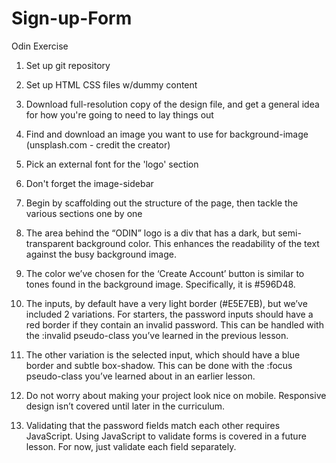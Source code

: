 # Sign-up-Form

Odin Exercise

1. Set up git repository
2. Set up HTML CSS files w/dummy content
3. Download full-resolution copy of the design file, and get a general idea for how you're going to need to lay things out

4. Find and download an image you want to use for background-image (unsplash.com - credit the creator)
5. Pick an external font for the 'logo' section
6. Don't forget the image-sidebar

7. Begin by scaffolding out the structure of the page, then tackle the various sections one by one
8. The area behind the “ODIN” logo is a div that has a dark, but semi-transparent background color. This enhances the readability of the text against the busy background image.
9. The color we’ve chosen for the ‘Create Account’ button is similar to tones found in the background image. Specifically, it is #596D48.
10. The inputs, by default have a very light border (#E5E7EB), but we’ve included 2 variations. For starters, the password inputs should have a red border if they contain an invalid password. This can be handled with the :invalid pseudo-class you’ve learned in the previous lesson.
11. The other variation is the selected input, which should have a blue border and subtle box-shadow. This can be done with the :focus pseudo-class you’ve learned about in an earlier lesson.
12. Do not worry about making your project look nice on mobile. Responsive design isn’t covered until later in the curriculum.
13. Validating that the password fields match each other requires JavaScript. Using JavaScript to validate forms is covered in a future lesson. For now, just validate each field separately.
